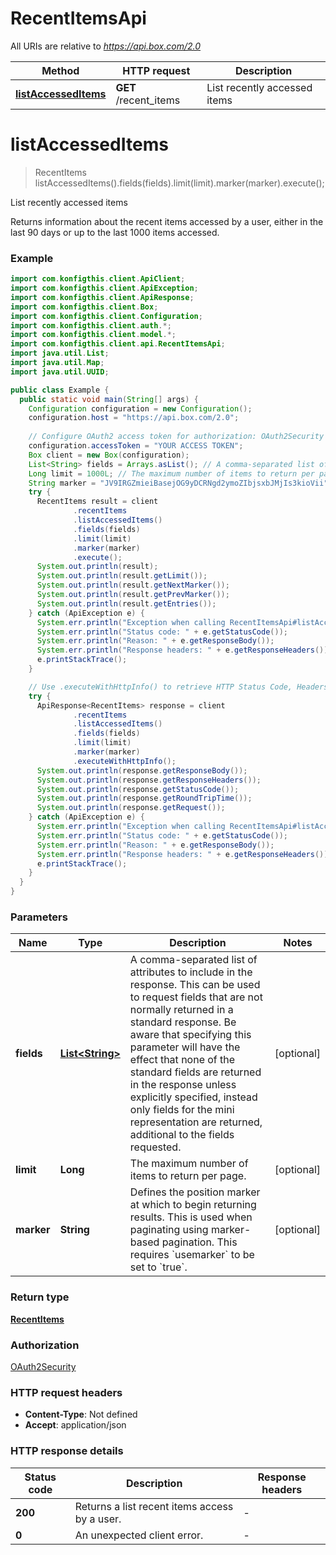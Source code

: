 # RecentItemsApi

All URIs are relative to *https://api.box.com/2.0*

| Method | HTTP request | Description |
|------------- | ------------- | -------------|
| [**listAccessedItems**](RecentItemsApi.md#listAccessedItems) | **GET** /recent_items | List recently accessed items |


<a name="listAccessedItems"></a>
# **listAccessedItems**
> RecentItems listAccessedItems().fields(fields).limit(limit).marker(marker).execute();

List recently accessed items

Returns information about the recent items accessed by a user, either in the last 90 days or up to the last 1000 items accessed.

### Example
```java
import com.konfigthis.client.ApiClient;
import com.konfigthis.client.ApiException;
import com.konfigthis.client.ApiResponse;
import com.konfigthis.client.Box;
import com.konfigthis.client.Configuration;
import com.konfigthis.client.auth.*;
import com.konfigthis.client.model.*;
import com.konfigthis.client.api.RecentItemsApi;
import java.util.List;
import java.util.Map;
import java.util.UUID;

public class Example {
  public static void main(String[] args) {
    Configuration configuration = new Configuration();
    configuration.host = "https://api.box.com/2.0";
    
    // Configure OAuth2 access token for authorization: OAuth2Security
    configuration.accessToken = "YOUR ACCESS TOKEN";
    Box client = new Box(configuration);
    List<String> fields = Arrays.asList(); // A comma-separated list of attributes to include in the response. This can be used to request fields that are not normally returned in a standard response.  Be aware that specifying this parameter will have the effect that none of the standard fields are returned in the response unless explicitly specified, instead only fields for the mini representation are returned, additional to the fields requested.
    Long limit = 1000L; // The maximum number of items to return per page.
    String marker = "JV9IRGZmieiBasejOG9yDCRNgd2ymoZIbjsxbJMjIs3kioVii"; // Defines the position marker at which to begin returning results. This is used when paginating using marker-based pagination.  This requires `usemarker` to be set to `true`.
    try {
      RecentItems result = client
              .recentItems
              .listAccessedItems()
              .fields(fields)
              .limit(limit)
              .marker(marker)
              .execute();
      System.out.println(result);
      System.out.println(result.getLimit());
      System.out.println(result.getNextMarker());
      System.out.println(result.getPrevMarker());
      System.out.println(result.getEntries());
    } catch (ApiException e) {
      System.err.println("Exception when calling RecentItemsApi#listAccessedItems");
      System.err.println("Status code: " + e.getStatusCode());
      System.err.println("Reason: " + e.getResponseBody());
      System.err.println("Response headers: " + e.getResponseHeaders());
      e.printStackTrace();
    }

    // Use .executeWithHttpInfo() to retrieve HTTP Status Code, Headers and Request
    try {
      ApiResponse<RecentItems> response = client
              .recentItems
              .listAccessedItems()
              .fields(fields)
              .limit(limit)
              .marker(marker)
              .executeWithHttpInfo();
      System.out.println(response.getResponseBody());
      System.out.println(response.getResponseHeaders());
      System.out.println(response.getStatusCode());
      System.out.println(response.getRoundTripTime());
      System.out.println(response.getRequest());
    } catch (ApiException e) {
      System.err.println("Exception when calling RecentItemsApi#listAccessedItems");
      System.err.println("Status code: " + e.getStatusCode());
      System.err.println("Reason: " + e.getResponseBody());
      System.err.println("Response headers: " + e.getResponseHeaders());
      e.printStackTrace();
    }
  }
}

```

### Parameters

| Name | Type | Description  | Notes |
|------------- | ------------- | ------------- | -------------|
| **fields** | [**List&lt;String&gt;**](String.md)| A comma-separated list of attributes to include in the response. This can be used to request fields that are not normally returned in a standard response.  Be aware that specifying this parameter will have the effect that none of the standard fields are returned in the response unless explicitly specified, instead only fields for the mini representation are returned, additional to the fields requested. | [optional] |
| **limit** | **Long**| The maximum number of items to return per page. | [optional] |
| **marker** | **String**| Defines the position marker at which to begin returning results. This is used when paginating using marker-based pagination.  This requires &#x60;usemarker&#x60; to be set to &#x60;true&#x60;. | [optional] |

### Return type

[**RecentItems**](RecentItems.md)

### Authorization

[OAuth2Security](../README.md#OAuth2Security)

### HTTP request headers

 - **Content-Type**: Not defined
 - **Accept**: application/json

### HTTP response details
| Status code | Description | Response headers |
|-------------|-------------|------------------|
| **200** | Returns a list recent items access by a user. |  -  |
| **0** | An unexpected client error. |  -  |

